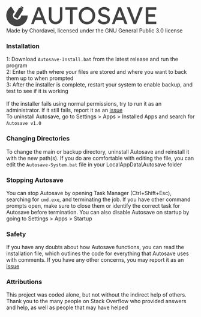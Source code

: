 ![image](https://github.com/Chordavei/Autosave/blob/main/Images/Text.png)
<br>
Made by Chordavei, licensed under the GNU General Public 3.0 license
<br>
### Installation
1: Download `Autosave-Install.bat` from the latest release and run the program
<br>
2: Enter the path where your files are stored and where you want to back them up to when prompted
<br>
3: After the installer is complete, restart your system to enable backup, and test to see if it is working
<br>
<br>
If the installer fails using normal permissions, try to run it as an administrator. If it still fails, report it as an [issue](https://github.com/Chordavei/Autosave/issues)
<br>
To uninstall Autosave, go to Settings > Apps > Installed Apps and search for `Autosave v1.0`

### Changing Directories
To change the main or backup directory, uninstall Autosave and reinstall it with the new path(s). If you do are comfortable with editing the file, you can edit the `Autosave-System.bat` file in your LocalAppData\Autosave folder

### Stopping Autosave
You can stop Autosave by opening Task Manager (Ctrl+Shift+Esc), searching for `cmd.exe`, and terminating the job. If you have other command prompts open, make sure to close them or identify the correct task for Autosave before termination. You can also disable Autosave on startup by going to Settings > Apps > Startup

### Safety
If you have any doubts about how Autosave functions, you can read the installation file, which outlines the code for everything that Autosave uses with comments. If you have any other concerns, you may report it as an [issue](https://github.com/Chordavei/Autosave/issues)

### Attributions
This project was coded alone, but not without the indirect help of others. Thank you to the many people on Stack Overflow who provided answers and help, as well as people that may have helped
